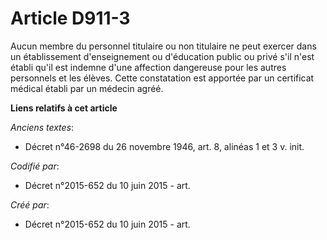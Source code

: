 # Article D911-3

Aucun membre du personnel titulaire ou non titulaire ne peut exercer dans un établissement d'enseignement ou d'éducation
public ou privé s'il n'est établi qu'il est indemne d'une affection dangereuse pour les autres personnels et les élèves.
Cette constatation est apportée par un certificat médical établi par un médecin agréé.

**Liens relatifs à cet article**

_Anciens textes_:

  - Décret n°46-2698 du 26 novembre 1946, art. 8, alinéas 1 et 3 v. init.

_Codifié par_:

  - Décret n°2015-652 du 10 juin 2015 - art.

_Créé par_:

  - Décret n°2015-652 du 10 juin 2015 - art.

